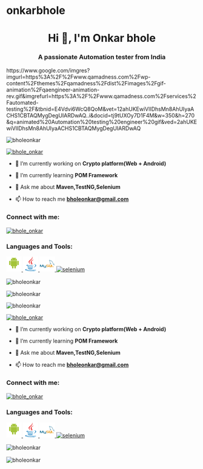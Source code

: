 # onkarbhole

<h1 align="center">Hi 👋, I'm Onkar bhole</h1>
<h3 align="center">A passionate Automation tester from India</h3>
https://www.google.com/imgres?imgurl=https%3A%2F%2Fwww.qamadness.com%2Fwp-content%2Fthemes%2Fqamadness%2Fdist%2Fimages%2Fgif-animation%2Fqaengineer-animation-rev.gif&imgrefurl=https%3A%2F%2Fwww.qamadness.com%2Fservices%2Fautomated-testing%2F&tbnid=E4Vdvi6WcQ8QoM&vet=12ahUKEwiVlIDhsMn8AhUIyaACHS1CBTAQMygDegUIARDwAQ..i&docid=tj9tUXOy7D1F4M&w=350&h=270&q=animated%20Automation%20testing%20engineer%20gif&ved=2ahUKEwiVlIDhsMn8AhUIyaACHS1CBTAQMygDegUIARDwAQ

<p align="left"> <img src="https://komarev.com/ghpvc/?username=bholeonkar&label=Profile%20views&color=0e75b6&style=flat" alt="bholeonkar" /> </p>

<p align="left"> <a href="https://twitter.com/bhole_onkar" target="blank"><img src="https://img.shields.io/twitter/follow/bhole_onkar?logo=twitter&style=for-the-badge" alt="bhole_onkar" /></a> </p>

- 🔭 I’m currently working on **Crypto platform(Web + Android)**

- 🌱 I’m currently learning **POM Framework**

- 💬 Ask me about **Maven,TestNG,Selenium**

- 📫 How to reach me **bholeonkar@gmail.com**

<h3 align="left">Connect with me:</h3>
<p align="left">
<a href="https://twitter.com/bhole_onkar" target="blank"><img align="center" src="https://raw.githubusercontent.com/rahuldkjain/github-profile-readme-generator/master/src/images/icons/Social/twitter.svg" alt="bhole_onkar" height="30" width="40" /></a>
</p>

<h3 align="left">Languages and Tools:</h3>
<p align="left"> <a href="https://developer.android.com" target="_blank" rel="noreferrer"> <img src="https://raw.githubusercontent.com/devicons/devicon/master/icons/android/android-original-wordmark.svg" alt="android" width="40" height="40"/> </a> <a href="https://www.java.com" target="_blank" rel="noreferrer"> <img src="https://raw.githubusercontent.com/devicons/devicon/master/icons/java/java-original.svg" alt="java" width="40" height="40"/> </a> <a href="https://www.mysql.com/" target="_blank" rel="noreferrer"> <img src="https://raw.githubusercontent.com/devicons/devicon/master/icons/mysql/mysql-original-wordmark.svg" alt="mysql" width="40" height="40"/> </a> <a href="https://www.selenium.dev" target="_blank" rel="noreferrer"> <img src="https://raw.githubusercontent.com/detain/svg-logos/780f25886640cef088af994181646db2f6b1a3f8/svg/selenium-logo.svg" alt="selenium" width="40" height="40"/> </a> </p>

<p><img align="center" src="https://github-readme-stats.vercel.app/api/top-langs?username=bholeonkar&show_icons=true&locale=en&layout=compact" alt="bholeonkar" /></p>

<p><img align="center" src="https://github-readme-streak-stats.herokuapp.com/?user=bholeonkar&" alt="bholeonkar" /></p>

<p align="left"> <img src="https://komarev.com/ghpvc/?username=bholeonkar&label=Profile%20views&color=0e75b6&style=flat" alt="bholeonkar" /> </p>

<p align="left"> <a href="https://twitter.com/bhole_onkar" target="blank"><img src="https://img.shields.io/twitter/follow/bhole_onkar?logo=twitter&style=for-the-badge" alt="bhole_onkar" /></a> </p>

- 🔭 I’m currently working on **Crypto platform(Web + Android)**

- 🌱 I’m currently learning **POM Framework**

- 💬 Ask me about **Maven,TestNG,Selenium**

- 📫 How to reach me **bholeonkar@gmail.com**

<h3 align="left">Connect with me:</h3>
<p align="left">
<a href="https://twitter.com/bhole_onkar" target="blank"><img align="center" src="https://raw.githubusercontent.com/rahuldkjain/github-profile-readme-generator/master/src/images/icons/Social/twitter.svg" alt="bhole_onkar" height="30" width="40" /></a>
</p>

<h3 align="left">Languages and Tools:</h3>
<p align="left"> <a href="https://developer.android.com" target="_blank" rel="noreferrer"> <img src="https://raw.githubusercontent.com/devicons/devicon/master/icons/android/android-original-wordmark.svg" alt="android" width="40" height="40"/> </a> <a href="https://www.java.com" target="_blank" rel="noreferrer"> <img src="https://raw.githubusercontent.com/devicons/devicon/master/icons/java/java-original.svg" alt="java" width="40" height="40"/> </a> <a href="https://www.mysql.com/" target="_blank" rel="noreferrer"> <img src="https://raw.githubusercontent.com/devicons/devicon/master/icons/mysql/mysql-original-wordmark.svg" alt="mysql" width="40" height="40"/> </a> <a href="https://www.selenium.dev" target="_blank" rel="noreferrer"> <img src="https://raw.githubusercontent.com/detain/svg-logos/780f25886640cef088af994181646db2f6b1a3f8/svg/selenium-logo.svg" alt="selenium" width="40" height="40"/> </a> </p>

<p><img align="center" src="https://github-readme-stats.vercel.app/api/top-langs?username=bholeonkar&show_icons=true&locale=en&layout=compact" alt="bholeonkar" /></p>

<p><img align="center" src="https://github-readme-streak-stats.herokuapp.com/?user=bholeonkar&" alt="bholeonkar" /></p>
